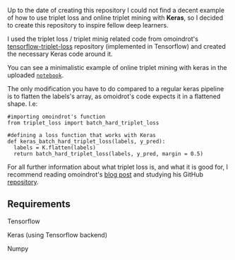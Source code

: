 Up to the date of creating this repository I could not find a decent example of how to use triplet loss and online triplet mining with **Keras**, so I decided to create this repository to inspire fellow deep learners. 

I used the triplet loss / triplet minig related code from omoindrot's [tensorflow-triplet-loss][tensorflow-triplet-loss]  repository (implemented in Tensorflow) and created the necessary Keras code around it.

You can see a minimalistic example of online triplet mining with keras in the uploaded [`notebook`](keras_triplet_loss.ipynb).

The only modification you have to do compared to a regular keras pipeline is to flatten the labels's array, as omoidrot's code expects it in a flattened shape. I.e:

```python3
#importing omoindrot's function
from triplet_loss import batch_hard_triplet_loss

#defining a loss function that works with Keras
def keras_batch_hard_triplet_loss(labels, y_pred):
  labels = K.flatten(labels)
  return batch_hard_triplet_loss(labels, y_pred, margin = 0.5)
```

For all further information about what triplet loss is, and what it is good for, I recommend reading omoindrot's [blog post][blog] and studying his GitHub [repository][tensorflow-triplet-loss].

## Requirements

Tensorflow

Keras (using Tensorflow backend)

Numpy



[blog]: https://omoindrot.github.io/triplet-loss
[tensorflow-triplet-loss]: https://github.com/omoindrot/tensorflow-triplet-loss
